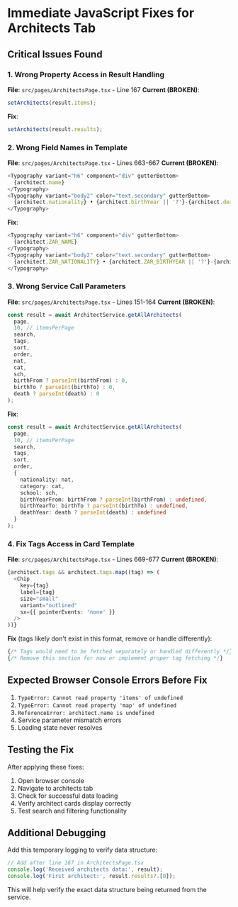 # Immediate JavaScript Fixes for Architects Tab

## Critical Issues Found

### 1. Wrong Property Access in Result Handling
**File**: `src/pages/ArchitectsPage.tsx` - Line 167
**Current (BROKEN)**:
```typescript
setArchitects(result.items);
```
**Fix**:
```typescript
setArchitects(result.results);
```

### 2. Wrong Field Names in Template
**File**: `src/pages/ArchitectsPage.tsx` - Lines 663-667
**Current (BROKEN)**:
```typescript
<Typography variant="h6" component="div" gutterBottom>
  {architect.name}
</Typography>
<Typography variant="body2" color="text.secondary" gutterBottom>
  {architect.nationality} • {architect.birthYear || '?'}-{architect.deathYear || '現在'}
</Typography>
```
**Fix**:
```typescript
<Typography variant="h6" component="div" gutterBottom>
  {architect.ZAR_NAME}
</Typography>
<Typography variant="body2" color="text.secondary" gutterBottom>
  {architect.ZAR_NATIONALITY} • {architect.ZAR_BIRTHYEAR || '?'}-{architect.ZAR_DEATHYEAR || '現在'}
</Typography>
```

### 3. Wrong Service Call Parameters
**File**: `src/pages/ArchitectsPage.tsx` - Lines 151-164
**Current (BROKEN)**:
```typescript
const result = await ArchitectService.getAllArchitects(
  page,
  10, // itemsPerPage
  search,
  tags,
  sort,
  order,
  nat,
  cat,
  sch,
  birthFrom ? parseInt(birthFrom) : 0,
  birthTo ? parseInt(birthTo) : 0,
  death ? parseInt(death) : 0
);
```
**Fix**:
```typescript
const result = await ArchitectService.getAllArchitects(
  page,
  10, // itemsPerPage
  search,
  tags,
  sort,
  order,
  {
    nationality: nat,
    category: cat,
    school: sch,
    birthYearFrom: birthFrom ? parseInt(birthFrom) : undefined,
    birthYearTo: birthTo ? parseInt(birthTo) : undefined,
    deathYear: death ? parseInt(death) : undefined
  }
);
```

### 4. Fix Tags Access in Card Template
**File**: `src/pages/ArchitectsPage.tsx` - Lines 669-677
**Current (BROKEN)**:
```typescript
{architect.tags && architect.tags.map((tag) => (
  <Chip
    key={tag}
    label={tag}
    size="small"
    variant="outlined"
    sx={{ pointerEvents: 'none' }}
  />
))}
```
**Fix** (tags likely don't exist in this format, remove or handle differently):
```typescript
{/* Tags would need to be fetched separately or handled differently */}
{/* Remove this section for now or implement proper tag fetching */}
```

## Expected Browser Console Errors Before Fix

1. `TypeError: Cannot read property 'items' of undefined`
2. `TypeError: Cannot read property 'map' of undefined` 
3. `ReferenceError: architect.name is undefined`
4. Service parameter mismatch errors
5. Loading state never resolves

## Testing the Fix

After applying these fixes:
1. Open browser console
2. Navigate to architects tab
3. Check for successful data loading
4. Verify architect cards display correctly
5. Test search and filtering functionality

## Additional Debugging

Add this temporary logging to verify data structure:
```typescript
// Add after line 167 in ArchitectsPage.tsx
console.log('Received architects data:', result);
console.log('First architect:', result.results?.[0]);
```

This will help verify the exact data structure being returned from the service.